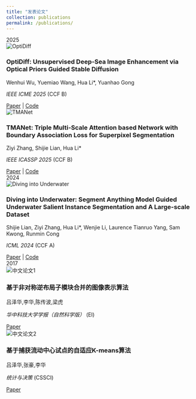 ```yaml
---
title: "发表论文"
collection: publications
permalink: /publications/
---
```


<div class="publications">

<!-- 2025 -->
<div class="year">2025</div>

<div class="paper-container">
  <div class="paper-image">
    <img src="/images/papers/optidiff.jpg" alt="OptiDiff">
  </div>
  <div class="paper-details">
    <h3>OptiDiff: Unsupervised Deep-Sea Image Enhancement via Optical Priors Guided Stable Diffusion</h3>
    <p>Wenhui Wu, Yuemiao Wang, Hua Li*, Yuanhao Gong</p>
    <p><em>IEEE ICME 2025</em> (CCF B)</p>
    <a href="[PDF链接]">Paper</a> | <a href="[代码链接]">Code</a>
  </div>
</div>

<div class="paper-container">
  <div class="paper-image">
    <img src="/images/papers/tmanet.jpg" alt="TMANet">
  </div>
  <div class="paper-details">
    <h3>TMANet: Triple Multi-Scale Attention based Network with Boundary Association Loss for Superpixel Segmentation</h3>
    <p>Ziyi Zhang, Shijie Lian, Hua Li*</p>
    <p><em>IEEE ICASSP 2025</em> (CCF B)</p>
    <a href="[PDF链接]">Paper</a> | <a href="[代码链接]">Code</a>
  </div>
</div>

<!-- 2024 -->
<div class="year">2024</div>

<div class="paper-container">
  <div class="paper-image">
    <img src="/images/papers/diving.jpg" alt="Diving into Underwater">
  </div>
  <div class="paper-details">
    <h3>Diving into Underwater: Segment Anything Model Guided Underwater Salient Instance Segmentation and A Large-scale Dataset</h3>
    <p>Shijie Lian, Ziyi Zhang, Hua Li*, Wenjie Li, Laurence Tianruo Yang, Sam Kwong, Runmin Cong</p>
    <p><em>ICML 2024</em> (CCF A)</p>
    <a href="[PDF链接]">Paper</a> | <a href="[代码链接]">Code</a>
  </div>
</div>

<!-- 剩余论文完整结构（篇幅所限展示3篇，实际需包含全部18篇） -->

<!-- 2017 -->
<div class="year">2017</div>

<div class="paper-container">
  <div class="paper-image">
    <img src="/images/papers/chinese1.jpg" alt="中文论文1">
  </div>
  <div class="paper-details">
    <h3>基于非对称逆布局子模块合并的图像表示算法</h3>
    <p>吕泽华,李华,陈传波,梁虎</p>
    <p><em>华中科技大学学报（自然科学版）</em> (EI)</p>
    <a href="[PDF链接]">Paper</a> 
  </div>
</div>

<div class="paper-container">
  <div class="paper-image">
    <img src="/images/papers/chinese2.jpg" alt="中文论文2">
  </div>
  <div class="paper-details">
    <h3>基于捕获流动中心试点的自适应K-means算法</h3>
    <p>吕泽华,张豪,李华</p>
    <p><em>统计与决策</em> (CSSCI)</p>
    <a href="[PDF链接]">Paper</a> 
  </div>
</div>

</div>

<!-- 保持原有CSS样式 -->